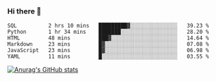 ### Hi there 👋
<!--START_SECTION:waka-->

```text
SQL          2 hrs 10 mins   █████████▓░░░░░░░░░░░░░░░   39.23 %
Python       1 hr 34 mins    ███████░░░░░░░░░░░░░░░░░░   28.20 %
HTML         48 mins         ███▓░░░░░░░░░░░░░░░░░░░░░   14.64 %
Markdown     23 mins         █▓░░░░░░░░░░░░░░░░░░░░░░░   07.08 %
JavaScript   23 mins         █▓░░░░░░░░░░░░░░░░░░░░░░░   06.98 %
YAML         11 mins         █░░░░░░░░░░░░░░░░░░░░░░░░   03.55 %
```

<!--END_SECTION:waka-->
[![Anurag's GitHub stats](https://github-readme-stats.vercel.app/api?username=Kevinbarrero)](https://github.com/anuraghazra/github-readme-stats)
<!--
**Kevinbarrero/Kevinbarrero** is a ✨ _special_ ✨ repository because its `README.md` (this file) appears on your GitHub profile.

Here are some ideas to get you started:

- 🔭 I’m currently working on ...
- 🌱 I’m currently learning ...
- 👯 I’m looking to collaborate on ...
- 🤔 I’m looking for help with ...
- 💬 Ask me about ...
- 📫 How to reach me: ...
- 😄 Pronouns: ...
- ⚡ Fun fact: ...

-->


